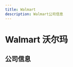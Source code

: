 ```yaml
---
title: Walmart
description: Walmart公司信息
---
```

# Walmart 沃尔玛

## 公司信息

<DirectHireCompanyTable state="california" city="sunnyvale" companyJsonFileName="walmart" />